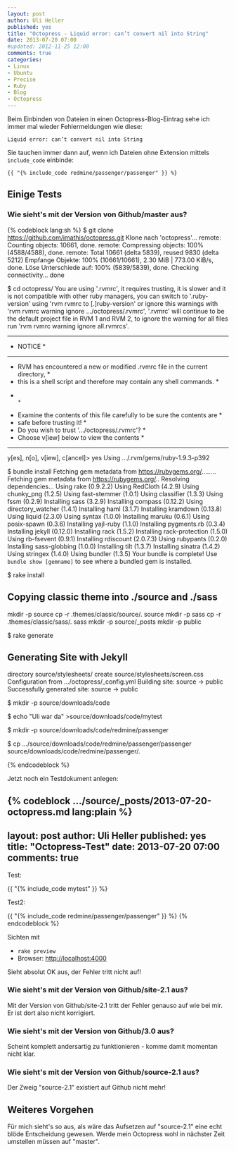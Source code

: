 ```yaml
---
layout: post
author: Uli Heller
published: yes
title: "Octopress - Liquid error: can’t convert nil into String"
date: 2013-07-20 07:00
#updated: 2012-11-25 12:00
comments: true
categories: 
- Linux
- Ubuntu
- Precise
- Ruby
- Blog
- Octopress
---
```


Beim Einbinden von Dateien in einen Octopress-Blog-Eintrag sehe ich immer mal wieder
Fehlermeldungen wie diese:

    Liquid error: can’t convert nil into String

Sie tauchen immer dann auf, wenn ich Dateien ohne Extension mittels `include_code`
einbinde:

    {{ "{% include_code redmine/passenger/passenger" }} %}

<!-- more -->

## Einige Tests

### Wie sieht's mit der Version von Github/master aus?

{% codeblock lang:sh %}
$ git clone https://github.com/imathis/octopress.git
Klone nach 'octopress'...
remote: Counting objects: 10661, done.
remote: Compressing objects: 100% (4588/4588), done.
remote: Total 10661 (delta 5839), reused 9830 (delta 5212)
Empfange Objekte: 100% (10661/10661), 2.30 MiB | 773.00 KiB/s, done.
Löse Unterschiede auf: 100% (5839/5839), done.
Checking connectivity... done

$ cd octopress/
You are using '.rvmrc', it requires trusting, it is slower and it is not compatible with other ruby managers,
you can switch to '.ruby-version' using 'rvm rvmrc to [.]ruby-version'
or ignore this warnings with 'rvm rvmrc warning ignore .../octopress/.rvmrc',
'.rvmrc' will continue to be the default project file in RVM 1 and RVM 2,
to ignore the warning for all files run 'rvm rvmrc warning ignore all.rvmrcs'.

********************************************************************************
* NOTICE                                                                       *
********************************************************************************
* RVM has encountered a new or modified .rvmrc file in the current directory,  *
* this is a shell script and therefore may contain any shell commands.         *
*                                                                              *
* Examine the contents of this file carefully to be sure the contents are      *
* safe before trusting it!                                                     *
* Do you wish to trust '.../octopress/.rvmrc'?                                 *
* Choose v[iew] below to view the contents                                     *
********************************************************************************
y[es], n[o], v[iew], c[ancel]> yes
Using .../.rvm/gems/ruby-1.9.3-p392

$ bundle install
Fetching gem metadata from https://rubygems.org/........
Fetching gem metadata from https://rubygems.org/..
Resolving dependencies...
Using rake (0.9.2.2) 
Using RedCloth (4.2.9) 
Using chunky_png (1.2.5) 
Using fast-stemmer (1.0.1) 
Using classifier (1.3.3) 
Using fssm (0.2.9) 
Installing sass (3.2.9) 
Installing compass (0.12.2) 
Using directory_watcher (1.4.1) 
Installing haml (3.1.7) 
Installing kramdown (0.13.8) 
Using liquid (2.3.0) 
Using syntax (1.0.0) 
Installing maruku (0.6.1) 
Using posix-spawn (0.3.6) 
Installing yajl-ruby (1.1.0) 
Installing pygments.rb (0.3.4) 
Installing jekyll (0.12.0) 
Installing rack (1.5.2) 
Installing rack-protection (1.5.0) 
Using rb-fsevent (0.9.1) 
Installing rdiscount (2.0.7.3) 
Using rubypants (0.2.0) 
Installing sass-globbing (1.0.0) 
Installing tilt (1.3.7) 
Installing sinatra (1.4.2) 
Using stringex (1.4.0) 
Using bundler (1.3.5) 
Your bundle is complete!
Use `bundle show [gemname]` to see where a bundled gem is installed.

$ rake install
## Copying classic theme into ./source and ./sass
mkdir -p source
cp -r .themes/classic/source/. source
mkdir -p sass
cp -r .themes/classic/sass/. sass
mkdir -p source/_posts
mkdir -p public

$ rake generate
## Generating Site with Jekyll
directory source/stylesheets/ 
   create source/stylesheets/screen.css 
Configuration from .../octopress/_config.yml
Building site: source -> public
Successfully generated site: source -> public

$ mkdir -p source/downloads/code

$ echo "Uli war da" >source/downloads/code/mytest

$ mkdir -p source/downloads/code/redmine/passenger

$ cp .../source/downloads/code/redmine/passenger/passenger source/downloads/code/redmine/passenger/.

{% endcodeblock %}

Jetzt noch ein Testdokument anlegen:

{% codeblock .../source/_posts/2013-07-20-octopress.md lang:plain %}
---
layout: post
author: Uli Heller
published: yes
title: "Octopress-Test"
date: 2013-07-20 07:00
comments: true
---

Test:

{{ "{% include_code mytest" }} %}

Test2:

{{ "{% include_code redmine/passenger/passenger" }} %}
{% endcodeblock %}

Sichten mit

* `rake preview`
* Browser: <http://localhost:4000>

Sieht absolut OK aus, der Fehler tritt nicht auf!

### Wie sieht's mit der Version von Github/site-2.1 aus?

Mit der Version von Github/site-2.1 tritt der Fehler genauso auf wie bei mir.
Er ist dort also nicht korrigiert.

### Wie sieht's mit der Version von Github/3.0 aus?

Scheint komplett andersartig zu funktionieren - komme damit momentan nicht klar.

### Wie sieht's mit der Version von Github/source-2.1 aus?

Der Zweig "source-2.1" existiert auf Github nicht mehr!

## Weiteres Vorgehen

Für mich sieht's so aus, als wäre das Aufsetzen auf "source-2.1" eine echt blöde
Entscheidung gewesen. Werde mein Octopress wohl in nächster Zeit umstellen müssen
auf "master".

